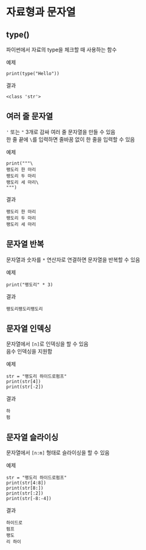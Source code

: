 # 자료형과 문자열

## type()

파이썬에서 자료의 type을 체크할 때 사용하는 함수

예제
```
print(type("Hello"))
```

결과
```
<class 'str'>
```

## 여러 줄 문자열

`'` 또는 `"` 3개로 감싸 여러 줄 문자열을 만들 수 있음  
한 줄 끝에 `\`를 입력하면 줄바꿈 없이 한 줄을 입력할 수 있음

예제
```
print("""\
팽도리 한 마리
팽도리 두 마리
팽도리 세 마리\
""")
```

결과
```
팽도리 한 마리
팽도리 두 마리
팽도리 세 마리
```

## 문자열 반복

문자열과 숫자를 `*` 연산자로 연결하면 문자열을 반복할 수 있음

예제
```
print("팽도리" * 3)
```

결과
```
팽도리팽도리팽도리
```

## 문자열 인덱싱

문자열에서 `[n]`로 인덱싱을 할 수 있음  
음수 인덱싱을 지원함

예제
```
str = "팽도리 하이드로펌프"
print(str[4])
print(str[-2])
```

결과
```
하
펌
```

## 문자열 슬라이싱

문자열에서 `[n:m]` 형태로 슬라이싱을 할 수 있음

예제
```
str = "팽도리 하이드로펌프"
print(str[4:8])
print(str[8:])
print(str[:2])
print(str[-8:-4])
```

결과
```
하이드로
펌프
팽도
리 하이
```
